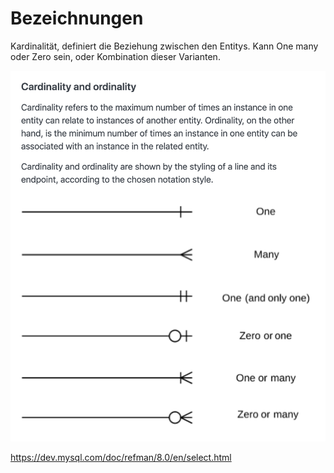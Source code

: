 # Bezeichnungen

Kardinalität, definiert die Beziehung zwischen den Entitys.
Kann One many oder Zero sein, oder Kombination dieser Varianten.


![Bild](./entity-relationship-diagram-cardinality-crows-foot-3.png)


https://dev.mysql.com/doc/refman/8.0/en/select.html
